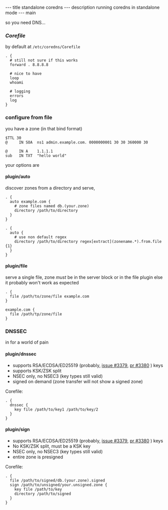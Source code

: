 --- title
standalone coredns
--- description
running coredns in standalone mode
--- main


so you need DNS...

### _Corefile_

by default at `/etc/coredns/Corefile`

```
. {
  # still not sure if this works
  forward . 8.8.8.8

  # nice to have
  loop
  whoami

  # logging
  errors
  log
}
```

### configure from file

you have a zone
(in that bind format)

```
$TTL 30
@     IN SOA  ns1 admin.example.com. 0000000001 30 30 360000 30

@     IN A    1.1.1.1
sub   IN TXT  "hello world"
```

your options are

#### plugin/auto

discover zones from a directory and serve,

```
. {
  auto example.com {
    # zone files named db.(your.zone)
    directory /path/to/directory
  }
}

. {
  auto {
    # use non default regex
    directory /path/to/directory regex[extract](zonename.*).from.file {1}
  }
}
```

#### plugin/file

serve a single file,
zone _must_ be in the server block or in the file plugin
else it probably won't work as expected

```
. {
  file /path/to/zone/file example.com
}

example.com {
  file /path/tp/zone/file
}
```

### DNSSEC

in for a world of pain

#### plugin/dnssec

- supports RSA/ECDSA/ED25519 (probably,
  [issue #3379](https://github.com/coredns/coredns/issues/3379),
  [pr #3380](https://github.com/coredns/coredns/pull/3380)
  ) keys
- supports KSK/ZSK split
- NSEC only, no NSEC3 (key types still valid)
- signed on demand (zone transfer will not show a signed zone)

Corefile:

```
. {
  dnssec {
    key file /path/to/key1 /path/to/key/2
  }
}
```

#### plugin/sign

- supports RSA/ECDSA/ED25519 (probably,
  [issue #3379](https://github.com/coredns/coredns/issues/3379),
  [pr #3380](https://github.com/coredns/coredns/pull/3380)
  ) keys
- No KSK/ZSK split, must be a KSK key
- NSEC only, no NSEC3 (key types still valid)
- entire zone is presigned

Corefile:

```
. {
  file /path/to/signed/db.(your.zone).signed
  sign /path/to/unsigned/your.unsigned.zone {
    key file /path/to/key
    directory /path/to/signed
  }
}
```

